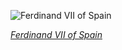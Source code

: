 
![Ferdinand VII of Spain](https://upload.wikimedia.org/wikipedia/commons/thumb/8/8c/Francisco_Goya_-_Portrait_of_Ferdinand_VII_of_Spain_in_his_robes_of_state_%281815%29_-_Prado.jpg/450px-Francisco_Goya_-_Portrait_of_Ferdinand_VII_of_Spain_in_his_robes_of_state_%281815%29_-_Prado.jpg)

*[Ferdinand VII of Spain](https://wikipedia.org/wiki/File:Francisco_Goya_-_Portrait_of_Ferdinand_VII_of_Spain_in_his_robes_of_state_(1815)_-_Prado.jpg)*
